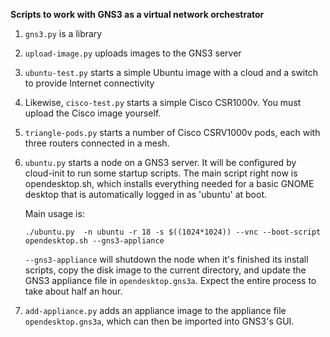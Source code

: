 **Scripts to work with GNS3 as a virtual network orchestrator**

1. `gns3.py` is a library

1. `upload-image.py` uploads images to the GNS3 server

1. `ubuntu-test.py` starts a simple Ubuntu image with a cloud and a switch to provide Internet connectivity

1. Likewise, `cisco-test.py` starts a simple Cisco CSR1000v.  You must upload the Cisco image yourself.

1. `triangle-pods.py` starts a number of Cisco CSRV1000v pods, each with three routers connected in a mesh.

1. `ubuntu.py` starts a node on a GNS3 server.  It will be configured by cloud-init to
   run some startup scripts.  The main script right now is opendesktop.sh, which
   installs everything needed for a basic GNOME desktop that is automatically
   logged in as 'ubuntu' at boot.

   Main usage is:

   `./ubuntu.py  -n ubuntu -r 18 -s $((1024*1024)) --vnc --boot-script opendesktop.sh --gns3-appliance`

   `--gns3-appliance` will shutdown the node when it's finished its
   install scripts, copy the disk image to the current directory, and
   update the GNS3 appliance file in `opendesktop.gns3a`.  Expect the
   entire process to take about half an hour.

1. `add-appliance.py` adds an appliance image to the appliance file `opendesktop.gns3a`,
   which can then be imported into GNS3's GUI.
